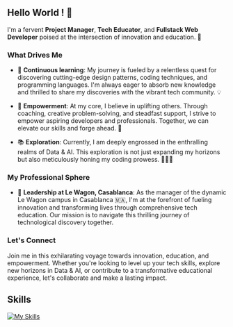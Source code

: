 ## Hello World ! :wave:	

I'm a fervent **Project Manager**, **Tech Educator**, and **Fullstack Web Developer** poised at the intersection of innovation and education. 🚀

### What Drives Me
- 🧠 **Continuous learning**: My journey is fueled by a relentless quest for discovering cutting-edge design patterns, coding techniques, and programming languages. I'm always eager to absorb new knowledge and thrilled to share my discoveries with the vibrant tech community. 💡

- 💪 **Empowerment**: At my core, I believe in uplifting others. Through coaching, creative problem-solving, and steadfast support, I strive to empower aspiring developers and professionals. Together, we can elevate our skills and forge ahead. 🌱

- 📚 **Exploration**: Currently, I am deeply engrossed in the enthralling realms of Data & AI. This exploration is not just expanding my horizons but also meticulously honing my coding prowess. 👨‍💻📖

### My Professional Sphere
- 🏢 **Leadership at Le Wagon, Casablanca**: As the manager of the dynamic Le Wagon campus in Casablanca 🇲🇦, I'm at the forefront of fueling innovation and transforming lives through comprehensive tech education. Our mission is to navigate this thrilling journey of technological discovery together.

### Let's Connect
Join me in this exhilarating voyage towards innovation, education, and empowerment. Whether you're looking to level up your tech skills, explore new horizons in Data & AI, or contribute to a transformative educational experience, let's collaborate and make a lasting impact.

## Skills 

[![My Skills](https://skillicons.dev/icons?i=html,css,js,nodejs,nextjs,react,python,ruby,c,nextjs,php,laravel,vscode,figma,ps,ae)](https://skillicons.dev)
